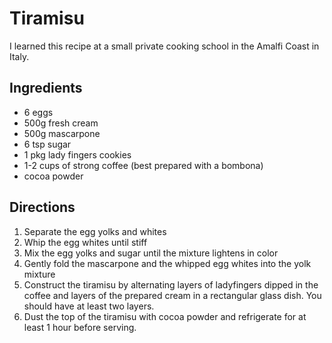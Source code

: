 # Tiramisu

I learned this recipe at a small private cooking school in the Amalfi Coast in Italy.

## Ingredients
* 6 eggs
* 500g fresh cream
* 500g mascarpone
* 6 tsp sugar
* 1 pkg lady fingers cookies
* 1-2 cups of strong coffee (best prepared with a bombona)
* cocoa powder

## Directions
1. Separate the egg yolks and whites
2. Whip the egg whites until stiff
3. Mix the egg yolks and sugar until the mixture lightens in color
4. Gently fold the mascarpone and the whipped egg whites into the yolk mixture
5. Construct the tiramisu by alternating layers of ladyfingers dipped in the coffee and layers of the prepared cream in a rectangular glass dish. You should have at least two layers.
6. Dust the top of the tiramisu with cocoa powder and refrigerate for at least 1 hour before serving.
